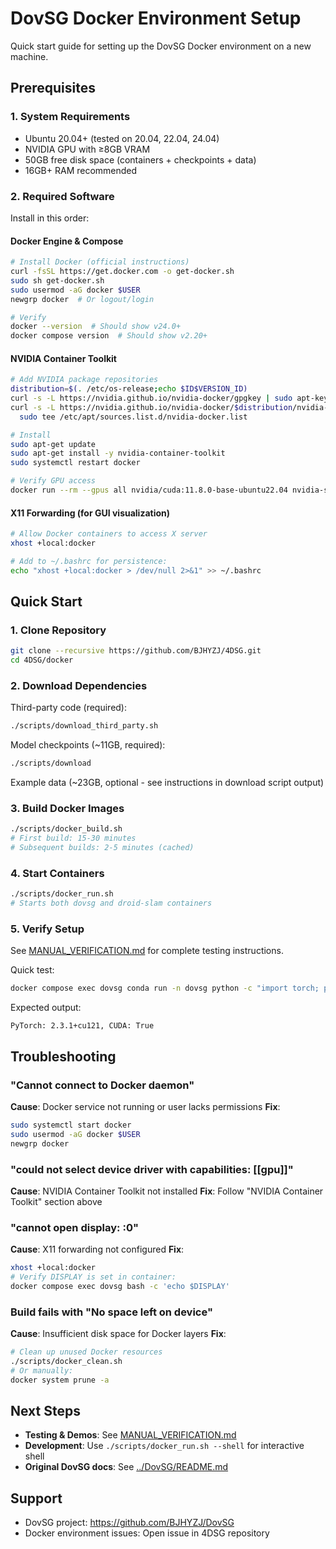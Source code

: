 # DovSG Docker Environment Setup

Quick start guide for setting up the DovSG Docker environment on a new machine.

## Prerequisites

### 1. System Requirements
- Ubuntu 20.04+ (tested on 20.04, 22.04, 24.04)
- NVIDIA GPU with ≥8GB VRAM
- 50GB free disk space (containers + checkpoints + data)
- 16GB+ RAM recommended

### 2. Required Software

Install in this order:

#### Docker Engine & Compose
```bash
# Install Docker (official instructions)
curl -fsSL https://get.docker.com -o get-docker.sh
sudo sh get-docker.sh
sudo usermod -aG docker $USER
newgrp docker  # Or logout/login

# Verify
docker --version  # Should show v24.0+
docker compose version  # Should show v2.20+
```

#### NVIDIA Container Toolkit
```bash
# Add NVIDIA package repositories
distribution=$(. /etc/os-release;echo $ID$VERSION_ID)
curl -s -L https://nvidia.github.io/nvidia-docker/gpgkey | sudo apt-key add -
curl -s -L https://nvidia.github.io/nvidia-docker/$distribution/nvidia-docker.list | \
  sudo tee /etc/apt/sources.list.d/nvidia-docker.list

# Install
sudo apt-get update
sudo apt-get install -y nvidia-container-toolkit
sudo systemctl restart docker

# Verify GPU access
docker run --rm --gpus all nvidia/cuda:11.8.0-base-ubuntu22.04 nvidia-smi
```

#### X11 Forwarding (for GUI visualization)
```bash
# Allow Docker containers to access X server
xhost +local:docker

# Add to ~/.bashrc for persistence:
echo "xhost +local:docker > /dev/null 2>&1" >> ~/.bashrc
```

## Quick Start

### 1. Clone Repository
```bash
git clone --recursive https://github.com/BJHYZJ/4DSG.git
cd 4DSG/docker
```

### 2. Download Dependencies

Third-party code (required):
```bash
./scripts/download_third_party.sh
```

Model checkpoints (~11GB, required):
```bash
./scripts/download
```

Example data (~23GB, optional - see instructions in download script output)

### 3. Build Docker Images
```bash
./scripts/docker_build.sh
# First build: 15-30 minutes
# Subsequent builds: 2-5 minutes (cached)
```

### 4. Start Containers
```bash
./scripts/docker_run.sh
# Starts both dovsg and droid-slam containers
```

### 5. Verify Setup
See [MANUAL_VERIFICATION.md](MANUAL_VERIFICATION.md) for complete testing instructions.

Quick test:
```bash
docker compose exec dovsg conda run -n dovsg python -c "import torch; print(f'PyTorch: {torch.__version__}, CUDA: {torch.cuda.is_available()}')"
```

Expected output:
```
PyTorch: 2.3.1+cu121, CUDA: True
```

## Troubleshooting

### "Cannot connect to Docker daemon"
**Cause**: Docker service not running or user lacks permissions
**Fix**:
```bash
sudo systemctl start docker
sudo usermod -aG docker $USER
newgrp docker
```

### "could not select device driver with capabilities: [[gpu]]"
**Cause**: NVIDIA Container Toolkit not installed
**Fix**: Follow "NVIDIA Container Toolkit" section above

### "cannot open display: :0"
**Cause**: X11 forwarding not configured
**Fix**:
```bash
xhost +local:docker
# Verify DISPLAY is set in container:
docker compose exec dovsg bash -c 'echo $DISPLAY'
```

### Build fails with "No space left on device"
**Cause**: Insufficient disk space for Docker layers
**Fix**:
```bash
# Clean up unused Docker resources
./scripts/docker_clean.sh
# Or manually:
docker system prune -a
```

## Next Steps

- **Testing & Demos**: See [MANUAL_VERIFICATION.md](MANUAL_VERIFICATION.md)
- **Development**: Use `./scripts/docker_run.sh --shell` for interactive shell
- **Original DovSG docs**: See [../DovSG/README.md](../DovSG/README.md)

## Support

- DovSG project: https://github.com/BJHYZJ/DovSG
- Docker environment issues: Open issue in 4DSG repository
